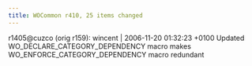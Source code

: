 ```yaml
---
title: WOCommon r410, 25 items changed
---
```


r1405@cuzco (orig r159): wincent | 2006-11-20 01:32:23 +0100 Updated WO\_DECLARE\_CATEGORY\_DEPENDENCY macro makes WO\_ENFORCE\_CATEGORY\_DEPENDENCY macro redundant
